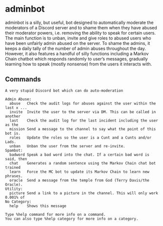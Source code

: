# adminbot

adminbot is a silly, but useful, bot designed to automatically moderate the moderators of a Discord server and to shame them when they have abused their moderator powers, i.e. removing the ability to speak for certain users. The main function is to unban, invite and give roles to abused users who have been unfairly admin abused on the server. To shame the admins, it keeps a daily tally of the number of admin abuses throughout the day. However, it also features a handful of silly functions including a Markov Chain chatbot which responds randomly to user’s messages, gradually learning how to speak (mostly nonsense) from the users it interacts with.

## Commands

```
A very stupid Discord bot which can do auto-moderation

Admin Abuse:
  abuse   Check the audit logs for abuses against the user within the last x ...
  invite  Invite the user to the server via DM. This can be called in another
  last    Check the audit log for the last incident including the user as the
  mission Send a message to the channel to say what the point of this bot is.
  roles   Update the roles so the user is a Cunt and a Cunts and/or Lads.
  unban   Unban the user from the server and re-invite.
Spambot:
  badword Speak a bad word into the chat. If a certain bad word is said, then
  chat    Generates a random sentence using the Markov Chain chat bot trained
  learn   Force the MC bot to update its Markov Chain to learn new phrases.
  oracle  Send a message from the temple from God (Terry Davis/the Oracle).
Utility:
  picture Send a link to a picture in the channel. This will only work 0.001% of
​No Category:
  help    Shows this message

Type %help command for more info on a command.
You can also type %help category for more info on a category.
```
